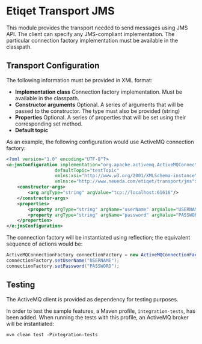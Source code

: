 # Etiqet Transport JMS

This module provides the transport needed to send messages using JMS API. The client can specify any JMS-compliant implementation. The particular connection factory implementation must be available in the classpath.

## Transport Configuration ##
The following information must be provided in XML format:
- **Implementation class** Connection factory implementation. Must be available in the classpath.
- **Constructor arguments** Optional. A series of arguments that will be passed to the constructor. The type must also be provided (string)
- **Properties** Optional. A series of properties that will be set using their corresponding set method.
- **Default topic**

As an example, the following configuration would use ActiveMQ connection factory:
```xml
<?xml version="1.0" encoding="UTF-8"?>
<e:jmsConfiguration implementation="org.apache.activemq.ActiveMQConnectionFactory"
                  defaultTopic="testTopic"
                  xmlns:xsi="http://www.w3.org/2001/XMLSchema-instance"
                  xmlns:e="http://www.neueda.com/etiqet/transport/jms">
    <constructor-args>
        <arg argType="string" argValue="tcp://localhost:61616"/>
    </constructor-args>
    <properties>
        <property argType="string" argName="userName" argValue="USERNAME"/>
        <property argType="string" argName="password" argValue="PASSWORD"/>
    </properties>
</e:jmsConfiguration>
```

The connection factory will be instantiated using reflection; the equivalent sequence of actions would be:
```java
ActiveMQConnectionFactory connectionFactory = new ActiveMQConnectionFactory("tcp://localhost:61616");
connectionFactory.setUserName("USERNAME");
connectionFactory.setPassword("PASSWORD");
```

## Testing ##
The ActiveMQ client is provided as dependency for testing purposes.

In order to test the sample features, a Maven profile, `integration-tests`, has been added. When running the tests with this profile, an ActiveMQ broker will be instantiated:

```
mvn clean test -Pintegration-tests
```
